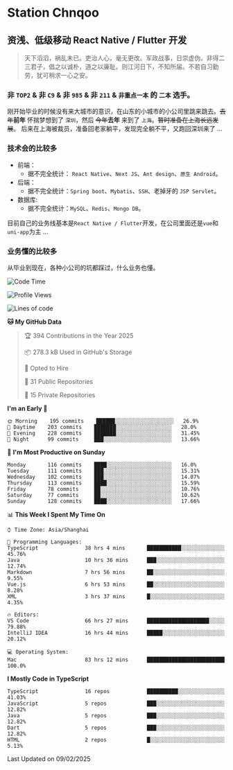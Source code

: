 # Station Chnqoo

## 资浅、低级移动 React Native / Flutter 开发

> 天下滔滔，祸乱未已。吏治人心，毫无更改。军政战事，日崇虚伪。非得二三君子，倡之以诚朴，道之以廉耻。则江河日下，不知所届。不若自习勤劳，犹可稍求一心之安。

### 非 `TOP2` & 非 `C9` & 非 `985` & 非 `211` & `非重点一本` 的 `二本` 选手。

刚开始毕业的时候没有来大城市的意识，在山东的小城市的小公司里跳来跳去。~~去年~~**前年** 怀揣梦想到了 `深圳`，然后 ~~今年~~**去年** 来到了 `上海`。~~暂时准备在上海长远发展~~。
后来在上海被裁员，准备回老家躺平，发现完全躺不平，又跑回深圳来了 ...

### 技术会的比较多

- 前端：
  - 据不完全统计： `React Native`、`Next JS`、`Ant design`、`原生 Android`。
- 后端：
  - 据不完全统计：`Spring boot`、`Mybatis`、`SSH`、老掉牙的 `JSP Servlet`。
- 数据库:
  - 据不完全统计：`MySQL`、`Redis`、`Mongo DB`。

目前自己的业务线基本是`React Native / Flutter`开发，在公司里面还是`vue`和`uni-app`为主 ...

### 业务懂的比较多

从毕业到现在，各种小公司的坑都踩过，什么业务也懂。

<!--START_SECTION:waka-->
![Code Time](http://img.shields.io/badge/Code%20Time-7%2C506%20hrs%2038%20mins-blue)

![Profile Views](http://img.shields.io/badge/Profile%20Views-0-blue)

![Lines of code](https://img.shields.io/badge/From%20Hello%20World%20I%27ve%20Written-443%20Thousand%20lines%20of%20code-blue)

**🐱 My GitHub Data** 

> 🏆 394 Contributions in the Year 2025
 > 
> 📦 278.3 kB Used in GitHub's Storage 
 > 
> 💼 Opted to Hire
 > 
> 📜 31 Public Repositories 
 > 
> 🔑 15 Private Repositories  
 > 
**I'm an Early 🐤** 

```text
🌞 Morning    195 commits    ██████░░░░░░░░░░░░░░░░░░░   26.9% 
🌆 Daytime    203 commits    ███████░░░░░░░░░░░░░░░░░░   28.0% 
🌃 Evening    228 commits    ███████░░░░░░░░░░░░░░░░░░   31.45% 
🌙 Night      99 commits     ███░░░░░░░░░░░░░░░░░░░░░░   13.66%

```
📅 **I'm Most Productive on Sunday** 

```text
Monday       116 commits    ████░░░░░░░░░░░░░░░░░░░░░   16.0% 
Tuesday      111 commits    ███░░░░░░░░░░░░░░░░░░░░░░   15.31% 
Wednesday    102 commits    ███░░░░░░░░░░░░░░░░░░░░░░   14.07% 
Thursday     113 commits    ████░░░░░░░░░░░░░░░░░░░░░   15.59% 
Friday       78 commits     ██░░░░░░░░░░░░░░░░░░░░░░░   10.76% 
Saturday     77 commits     ██░░░░░░░░░░░░░░░░░░░░░░░   10.62% 
Sunday       128 commits    ████░░░░░░░░░░░░░░░░░░░░░   17.66%

```


📊 **This Week I Spent My Time On** 

```text
⌚︎ Time Zone: Asia/Shanghai

💬 Programming Languages: 
TypeScript               38 hrs 4 mins       ███████████░░░░░░░░░░░░░░   45.76% 
Java                     10 hrs 36 mins      ███░░░░░░░░░░░░░░░░░░░░░░   12.74% 
Markdown                 7 hrs 56 mins       ██░░░░░░░░░░░░░░░░░░░░░░░   9.55% 
Vue.js                   6 hrs 53 mins       ██░░░░░░░░░░░░░░░░░░░░░░░   8.28% 
XML                      3 hrs 37 mins       █░░░░░░░░░░░░░░░░░░░░░░░░   4.35%

🔥 Editors: 
VS Code                  66 hrs 27 mins      ████████████████████░░░░░   79.88% 
IntelliJ IDEA            16 hrs 44 mins      █████░░░░░░░░░░░░░░░░░░░░   20.12%

💻 Operating System: 
Mac                      83 hrs 12 mins      █████████████████████████   100.0%

```

**I Mostly Code in TypeScript** 

```text
TypeScript               16 repos            ██████████░░░░░░░░░░░░░░░   41.03% 
JavaScript               5 repos             ███░░░░░░░░░░░░░░░░░░░░░░   12.82% 
Java                     5 repos             ███░░░░░░░░░░░░░░░░░░░░░░   12.82% 
Dart                     5 repos             ███░░░░░░░░░░░░░░░░░░░░░░   12.82% 
HTML                     2 repos             █░░░░░░░░░░░░░░░░░░░░░░░░   5.13%

```



 Last Updated on 09/02/2025
<!--END_SECTION:waka-->

<!---
ChenqiaoStation/ChenqiaoStation is a ✨ special ✨ repository because its `README.md` (this file) appears on your GitHub profile.
You can click the Preview link to take a look at your changes.
--->
